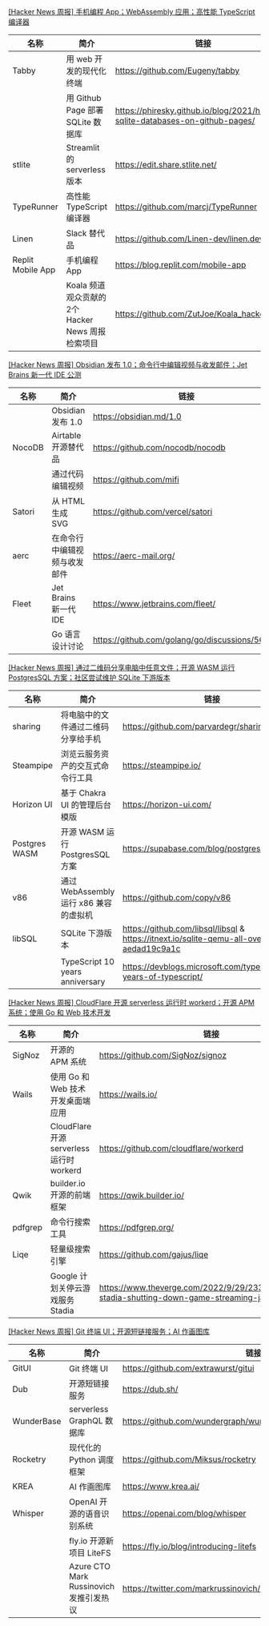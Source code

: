 [[Hacker News 周报] 手机编程 App；WebAssembly 应用；高性能 TypeScript 编译器](https://www.bilibili.com/video/BV14G4y1H7VM)
            <table>            <theader>
                <th>名称</th>
                <th>简介</th>
                <th>链接</th>
            </theader>            <tbody>                <tr>
                    <td>Tabby</td>
                    <td>用 web 开发的现代化终端</td>
                    <td>https://github.com/Eugeny/tabby </td>
                </tr>                <tr>
                    <td></td>
                    <td>用 Github Page 部署 SQLite 数据库</td>
                    <td>https://phiresky.github.io/blog/2021/hosting-sqlite-databases-on-github-pages/ </td>
                </tr>                <tr>
                    <td>stlite</td>
                    <td>Streamlit 的 serverless 版本</td>
                    <td>https://edit.share.stlite.net/ </td>
                </tr>                <tr>
                    <td>TypeRunner</td>
                    <td>高性能 TypeScript 编译器</td>
                    <td>https://github.com/marcj/TypeRunner </td>
                </tr>                <tr>
                    <td>Linen</td>
                    <td>Slack 替代品</td>
                    <td>https://github.com/Linen-dev/linen.dev </td>
                </tr>                <tr>
                    <td>Replit Mobile App</td>
                    <td>手机编程 App</td>
                    <td>https://blog.replit.com/mobile-app </td>
                </tr>                <tr>
                    <td></td>
                    <td>Koala 频道观众贡献的2个 Hacker News 周报检索项目</td>
                    <td>https://github.com/ZutJoe/Koala_hacker_news </td>
                </tr>            </tbody>            </table>
[[Hacker News 周报] Obsidian 发布 1.0；命令行中编辑视频与收发邮件；Jet Brains 新一代 IDE 公测](https://www.bilibili.com/video/BV1Ae411V7UR)
            <table>            <theader>
                <th>名称</th>
                <th>简介</th>
                <th>链接</th>
            </theader>            <tbody>                <tr>
                    <td></td>
                    <td>Obsidian 发布 1.0</td>
                    <td>https://obsidian.md/1.0 </td>
                </tr>                <tr>
                    <td>NocoDB</td>
                    <td>Airtable 开源替代品</td>
                    <td>https://github.com/nocodb/nocodb </td>
                </tr>                <tr>
                    <td></td>
                    <td>通过代码编辑视频</td>
                    <td>https://github.com/mifi </td>
                </tr>                <tr>
                    <td>Satori</td>
                    <td>从 HTML 生成 SVG</td>
                    <td>https://github.com/vercel/satori </td>
                </tr>                <tr>
                    <td>aerc</td>
                    <td>在命令行中编辑视频与收发邮件</td>
                    <td>https://aerc-mail.org/ </td>
                </tr>                <tr>
                    <td>Fleet</td>
                    <td>Jet Brains 新一代 IDE</td>
                    <td>https://www.jetbrains.com/fleet/ </td>
                </tr>                <tr>
                    <td></td>
                    <td>Go 语言设计讨论</td>
                    <td>https://github.com/golang/go/discussions/56010</td>
                </tr>            </tbody>            </table>
[[Hacker News 周报] 通过二维码分享电脑中任意文件；开源 WASM 运行 PostgresSQL 方案；社区尝试维护 SQLite 下游版本](https://www.bilibili.com/video/BV1GR4y1R7Yw)
            <table>            <theader>
                <th>名称</th>
                <th>简介</th>
                <th>链接</th>
            </theader>            <tbody>                <tr>
                    <td>sharing</td>
                    <td>将电脑中的文件通过二维码分享给手机</td>
                    <td>https://github.com/parvardegr/sharing </td>
                </tr>                <tr>
                    <td>Steampipe</td>
                    <td>浏览云服务资产的交互式命令行工具</td>
                    <td>https://steampipe.io/ </td>
                </tr>                <tr>
                    <td>Horizon UI</td>
                    <td>基于 Chakra UI 的管理后台模版</td>
                    <td>https://horizon-ui.com/ </td>
                </tr>                <tr>
                    <td>Postgres WASM</td>
                    <td>开源 WASM 运行 PostgresSQL 方案</td>
                    <td>https://supabase.com/blog/postgres-wasm </td>
                </tr>                <tr>
                    <td>v86</td>
                    <td>通过 WebAssembly 运行 x86 兼容的虚拟机</td>
                    <td>https://github.com/copy/v86</td>
                </tr>                <tr>
                    <td>libSQL</td>
                    <td>SQLite 下游版本</td>
                    <td>https://github.com/libsql/libsql & https://itnext.io/sqlite-qemu-all-over-again-aedad19c9a1c </td>
                </tr>                <tr>
                    <td></td>
                    <td>TypeScript  10 years anniversary</td>
                    <td>https://devblogs.microsoft.com/typescript/ten-years-of-typescript/</td>
                </tr>            </tbody>            </table>
[[Hacker News 周报] CloudFlare 开源 serverless 运行时 workerd；开源 APM 系统；使用 Go 和 Web 技术开发](https://www.bilibili.com/video/BV1td4y1B7Y1)
            <table>            <theader>
                <th>名称</th>
                <th>简介</th>
                <th>链接</th>
            </theader>            <tbody>                <tr>
                    <td>SigNoz</td>
                    <td>开源的 APM 系统</td>
                    <td>https://github.com/SigNoz/signoz</td>
                </tr>                <tr>
                    <td>Wails</td>
                    <td>使用 Go 和 Web 技术开发桌面端应用</td>
                    <td>https://wails.io/ </td>
                </tr>                <tr>
                    <td></td>
                    <td>CloudFlare 开源 serverless 运行时 workerd</td>
                    <td>https://github.com/cloudflare/workerd</td>
                </tr>                <tr>
                    <td>Qwik</td>
                    <td>builder.io 开源的前端框架</td>
                    <td>https://qwik.builder.io/</td>
                </tr>                <tr>
                    <td>pdfgrep</td>
                    <td>命令行搜索工具</td>
                    <td>https://pdfgrep.org/</td>
                </tr>                <tr>
                    <td>Liqe</td>
                    <td>轻量级搜索引擎</td>
                    <td>https://github.com/gajus/liqe</td>
                </tr>                <tr>
                    <td></td>
                    <td>Google 计划关停云游戏服务 Stadia</td>
                    <td>https://www.theverge.com/2022/9/29/23378713/google-stadia-shutting-down-game-streaming-january-2023</td>
                </tr>            </tbody>            </table>
[[Hacker News 周报] Git 终端 UI；开源短链接服务；AI 作画图库](https://www.bilibili.com/video/BV1Je4y1r7B4)
            <table>            <theader>
                <th>名称</th>
                <th>简介</th>
                <th>链接</th>
            </theader>            <tbody>                <tr>
                    <td>GitUI</td>
                    <td>Git 终端 UI</td>
                    <td>https://github.com/extrawurst/gitui </td>
                </tr>                <tr>
                    <td>Dub</td>
                    <td>开源短链接服务</td>
                    <td>https://dub.sh/ </td>
                </tr>                <tr>
                    <td>WunderBase</td>
                    <td>serverless GraphQL 数据库</td>
                    <td>https://github.com/wundergraph/wunderbase </td>
                </tr>                <tr>
                    <td>Rocketry</td>
                    <td>现代化的 Python 调度框架</td>
                    <td>https://github.com/Miksus/rocketry </td>
                </tr>                <tr>
                    <td>KREA</td>
                    <td>AI 作画图库</td>
                    <td>https://www.krea.ai/ </td>
                </tr>                <tr>
                    <td>Whisper</td>
                    <td>OpenAI 开源的语音识别系统</td>
                    <td>https://openai.com/blog/whisper </td>
                </tr>                <tr>
                    <td></td>
                    <td>fly.io 开源新项目 LiteFS</td>
                    <td>https://fly.io/blog/introducing-litefs </td>
                </tr>                <tr>
                    <td></td>
                    <td>Azure CTO Mark Russinovich 发推引发热议</td>
                    <td>https://twitter.com/markrussinovich/status/1571995117233504257</td>
                </tr>            </tbody>            </table>